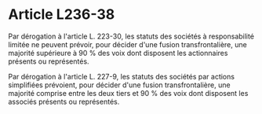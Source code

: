 # Article L236-38

Par dérogation à l'article L. 223-30, les statuts des sociétés à responsabilité limitée ne peuvent prévoir, pour décider d'une fusion transfrontalière, une majorité supérieure à 90 % des voix dont disposent les actionnaires présents ou représentés.

Par dérogation à l'article L. 227-9, les statuts des sociétés par actions simplifiées prévoient, pour décider d'une fusion transfrontalière, une majorité comprise entre les deux tiers et 90 % des voix dont disposent les associés présents ou représentés.
